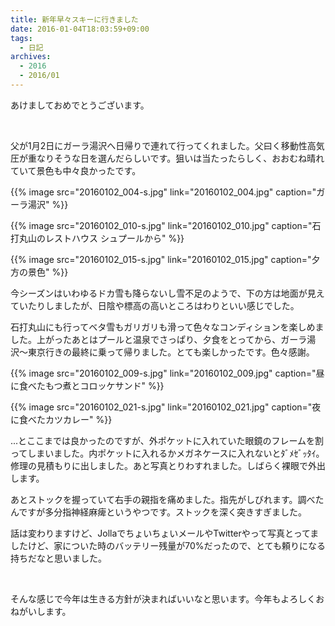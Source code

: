 ```yaml
---
title: 新年早々スキーに行きました
date: 2016-01-04T18:03:59+09:00
tags:
  - 日記
archives:
  - 2016
  - 2016/01
---
```


あけましておめでとうございます。

<br>

父が1月2日にガーラ湯沢へ日帰りで連れて行ってくれました。父曰く移動性高気圧が重なりそうな日を選んだらしいです。狙いは当たったらしく、おおむね晴れていて景色も中々良かったです。

{{% image src="20160102_004-s.jpg" link="20160102_004.jpg" caption="ガーラ湯沢" %}}

{{% image src="20160102_010-s.jpg" link="20160102_010.jpg" caption="石打丸山のレストハウス シュプールから" %}}

{{% image src="20160102_015-s.jpg" link="20160102_015.jpg" caption="夕方の景色" %}}

今シーズンはいわゆるドカ雪も降らないし雪不足のようで、下の方は地面が見えていたりしましたが、日陰や標高の高いところはわりといい感じでした。

石打丸山にも行ってベタ雪もガリガリも滑って色々なコンディションを楽しめました。上がったあとはプールと温泉でさっぱり、夕食をとってから、ガーラ湯沢〜東京行きの最終に乗って帰りました。とても楽しかったです。色々感謝。

{{% image src="20160102_009-s.jpg" link="20160102_009.jpg" caption="昼に食べたもつ煮とコロッケサンド" %}}

{{% image src="20160102_021-s.jpg" link="20160102_021.jpg" caption="夜に食べたカツカレー" %}}

...とここまでは良かったのですが、外ポケットに入れていた眼鏡のフレームを割ってしまいました。内ポケットに入れるかメガネケースに入れないとﾀﾞﾒｾﾞｯﾀｲ。修理の見積もりに出しました。あと写真とりわすれました。しばらく裸眼で外出します。

あとストックを握っていて右手の親指を痛めました。指先がしびれます。調べたんですが多分指神経麻痺というやつです。ストックを深く突きすぎました。

話は変わりますけど、JollaでちょいちょいメールやTwitterやって写真とってましたけど、家についた時のバッテリー残量が70%だったので、とても頼りになる持ちだなと思いました。

<br>

そんな感じで今年は生きる方針が決まればいいなと思います。今年もよろしくおねがいします。
